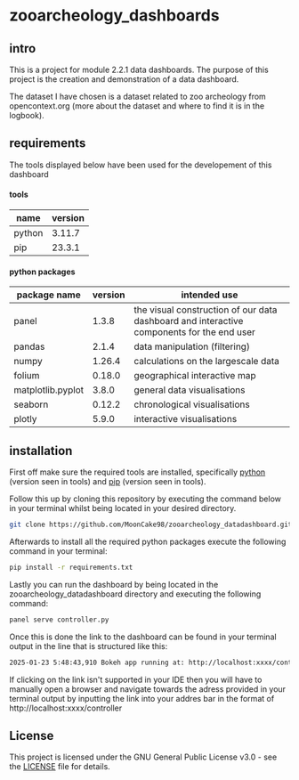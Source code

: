 # zooarcheology_dashboards

## intro
This is a project for module 2.2.1 data dashboards. The purpose of this project is the creation and demonstration of a data dashboard.

The dataset I have chosen is a dataset related to zoo archeology from opencontext.org (more about the dataset and where to find it is in the logbook).

## requirements

The tools displayed below have been used for the developement of this dashboard

#### tools
|name|version|
|---|---|
|python|3.11.7|
|pip|23.3.1|

#### python packages

|package name|version|intended use|
|---|---|---|
|panel|1.3.8|the visual construction of our data dashboard and interactive components for the end user|
|pandas|2.1.4|data manipulation (filtering)|
|numpy|1.26.4|calculations on the largescale data|
|folium|0.18.0|geographical interactive map|
|matplotlib.pyplot|3.8.0|general data visualisations|
|seaborn|0.12.2|chronological visualisations|
|plotly|5.9.0|interactive visualisations|


## installation

First off make sure the required tools are installed, specifically [python](https://www.python.org/downloads/) (version seen in tools) and [pip](https://pip.pypa.io/en/stable/installation/) (version seen in tools).

Follow this up by cloning this repository by executing the command below in your terminal whilst being located in your desired directory.

```bash
git clone https://github.com/MoonCake98/zooarcheology_datadashboard.git
```

Afterwards to install all the required python packages execute the following command in your terminal:

```bash
pip install -r requirements.txt
```

Lastly you can run the dashboard by being located in the zooarcheology_datadashboard directory and executing the following command:
```bash
panel serve controller.py
```

Once this is done the link to the dashboard can be found in your terminal output in the line that is structured like this:
```bash
2025-01-23 5:48:43,910 Bokeh app running at: http://localhost:xxxx/controller
```

If clicking on the link isn't supported in your IDE then you will have to manually open a browser and navigate towards the adress provided in your terminal output by inputting the link into your addres bar in the format of http://localhost:xxxx/controller

## License

This project is licensed under the GNU General Public License v3.0 - see the [LICENSE](LICENSE) file for details.